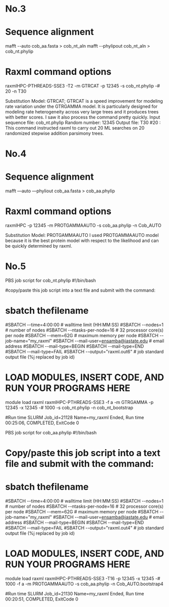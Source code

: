 # No.3
# Sequence alignment
mafft --auto cob_aa.fasta > cob_nt_aln
mafft --phylipout cob_nt_aln > cob_nt.phylip

# Raxml command options
raxmlHPC-PTHREADS-SSE3 -T2 -m GTRCAT -p 12345 -s cob_nt.phylip -# 20 -n T30

Substitution Model: GTRCAT; 
GTRCAT is a speed improvement for modeling rate variation under the GTRGAMMA model. It is particularly designed for modeling rate heterogeneity across very large trees and it produces trees with better scores. I saw it also process the command pretty quickly.
Input sequence file: cob_nt.phylip
Random number: 12345
Output file: T30
#20 : This command instructed raxml to carry out 20 ML searches on 20 randomized stepwise addition parsimony trees.


# No.4 
# Sequence alignment
mafft —auto —phyliout cob_aa.fasta > cob_aa.phylip

# Raxml command options
raxmlHPC -p 12345 -m PROTGAMMAAUTO -s cob_aa.phylip  -n Cob_AUTO

Substitution Model: PROTGAMMAAUTO
I used PROTGAMMAAUTO model because it is the best protein model with respect to the likelihood and can be quickly determined by raxml.

# No.5
PBS job script for cob_nt.phylip
#!/bin/bash

#copy/paste this job script into a text file and submit with the command:
#    sbatch thefilename

#SBATCH --time=4:00:00   # walltime limit (HH:MM:SS)
#SBATCH --nodes=1   # number of nodes
#SBATCH --ntasks-per-node=16   # 32 processor core(s) per node 
#SBATCH --mem=62G   # maximum memory per node
#SBATCH --job-name="my_raxml"
#SBATCH --mail-user=ensamba@iastate.edu   # email address
#SBATCH --mail-type=BEGIN
#SBATCH --mail-type=END
#SBATCH --mail-type=FAIL
#SBATCH --output="raxml.out6" # job standard output file (%j replaced by job id)

# LOAD MODULES, INSERT CODE, AND RUN YOUR PROGRAMS HERE
module load raxml
raxmlHPC-PTHREADS-SSE3 -f a -m GTRGAMMA -p 12345 -x 12345 -# 1000 -s cob_nt.phylip -n cob_nt_bootstrap

#Run time
SLURM Job_id=21128 Name=my_raxml Ended, Run time 00:25:06, COMPLETED, ExitCode 0


PBS job script for cob_aa.phylip
#!/bin/bash

# Copy/paste this job script into a text file and submit with the command:
#    sbatch thefilename

#SBATCH --time=4:00:00   # walltime limit (HH:MM:SS)
#SBATCH --nodes=1   # number of nodes
#SBATCH --ntasks-per-node=16   # 32 processor core(s) per node 
#SBATCH --mem=62G   # maximum memory per node
#SBATCH --job-name="my_raxml"
#SBATCH --mail-user=ensamba@iastate.edu   # email address
#SBATCH --mail-type=BEGIN
#SBATCH --mail-type=END
#SBATCH --mail-type=FAIL
#SBATCH --output="raxml.out4" # job standard output file (%j replaced by job id)

# LOAD MODULES, INSERT CODE, AND RUN YOUR PROGRAMS HERE
module load raxml
raxmlHPC-PTHREADS-SSE3 -T16 -p 12345 -x 12345 -# 1000 -f a -m PROTGAMMAAUTO -s cob_aa.phylip -n Cob_AUTO.bootstrap4

#Run time
SLURM Job_id=21130 Name=my_raxml Ended, Run time 00:20:51, COMPLETED, ExitCode 0





